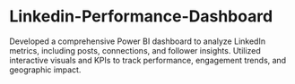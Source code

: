 # Linkedin-Performance-Dashboard
Developed a comprehensive Power BI dashboard to analyze LinkedIn metrics, including posts, connections, and follower insights. Utilized interactive visuals and KPIs to track performance, engagement trends, and geographic impact.
